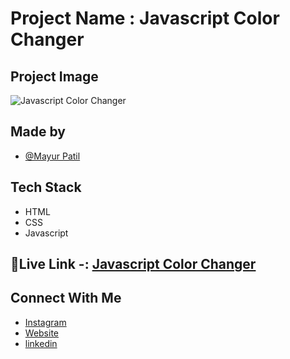 # Project Name : Javascript Color Changer 

## Project Image 

![ Javascript Color Changer ](https://i.ibb.co/8MzfYy1/download-8.png)

## Made by 

- [@Mayur Patil](https://github.com/Mayurpatillll)

## Tech Stack

* HTML
* CSS
* Javascript 

## 🔗Live Link -: [Javascript Color Changer ](https://mayurpatillll.github.io/Color-Changed-Javascript/)


## Connect With Me

 * [Instagram ](https://www.instagram.com/iam.mayurpatil/)
 * [Website ](https://mayurpatil.online)
 * [linkedin](linkedin.com/in/mayur-patil-715878245/)


